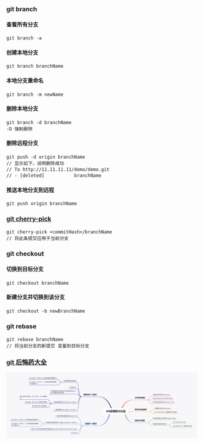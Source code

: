 ### git branch
#### 查看所有分支
```git
git branch -a
```
#### 创建本地分支
```git
git branch branchName
```

#### 本地分支重命名
```git
git branch -m newName
```

#### 删除本地分支
```git
git branch -d branchName
-D 强制删除
```

#### 删除远程分支
```git
git push -d origin branchName
// 显示如下，说明删除成功
// To http://11.11.11.11/demo/demo.git
// - [deleted]           branchName
```

#### 推送本地分支到远程
```git
git push origin branchName
```

### [git cherry-pick](http://www.ruanyifeng.com/blog/2020/04/git-cherry-pick.html)
```git
git cherry-pick <commitHash>/branchName
// 将此条提交应用于当前分支
```

### git checkout
#### 切换到目标分支
```git
git checkout branchName
```
#### 新建分支并切换到该分支
```git
git checkout -b newBranchName
```

### git rebase
```git
git rebase branchName
// 将当前分支的新提交 变基到目标分支
```

### [git 后悔药大全](https://juejin.cn/post/6948338652845965348)
![后悔药大全](../img/git-01.png)
